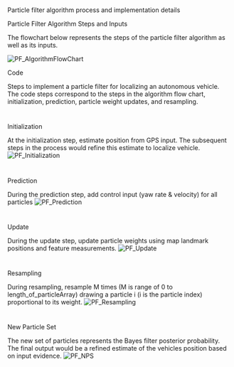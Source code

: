 #

[//]: # (Image References)

[image1]: ./Writeup_IV/PF_AlgorithmFlowChart.png "PF_AlgorithmFlowChart"
[image2]: ./Writeup_IV/PF_Initialization.png "PF_Initialization"
[image3]: ./Writeup_IV/PF_Prediction.png "PF_Prediction"
[image4]: ./Writeup_IV/PF_Update.png "PF_Update"
[image5]: ./Writeup_IV/PF_Resampling.png "PF_Resampling"
[image6]: ./Writeup_IV/PF_NPS.png "PF_NPS"

#
Particle filter algorithm process and implementation details

Particle Filter Algorithm Steps and Inputs

The flowchart below represents the steps of the particle filter algorithm as well as its inputs.

![][image1]

Code

Steps to implement a particle filter for localizing an autonomous vehicle. The code steps correspond to the steps in the algorithm flow chart, initialization, prediction, particle weight updates, and resampling.

#
Initialization

At the initialization step, estimate position from GPS input. The subsequent steps in the process would refine this estimate to localize vehicle.
![][image2]

#
Prediction

During the prediction step, add control input (yaw rate & velocity) for all particles
![][image3]

#
Update

During the update step, update particle weights using map landmark positions and feature measurements.
![][image4]

# 
Resampling

During resampling, resample M times (M is range of 0 to length_of_particleArray) drawing a particle i (i is the particle index) proportional to its weight.
![][image5]

#
New Particle Set

The new set of particles represents the Bayes filter posterior probability. The final output would be a refined estimate of the vehicles position based on input evidence.
![][image6]


